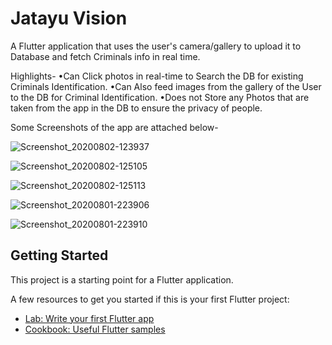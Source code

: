 # Jatayu Vision

A Flutter application that uses the user's camera/gallery to upload it to Database and fetch Criminals info in real time.

Highlights-
•Can Click photos in real-time to Search the DB for existing Criminals Identification.
•Can Also feed images from the gallery of the User to the DB for Criminal Identification.
•Does not Store any Photos that are taken from the app in the DB to ensure the privacy of people.

Some Screenshots of the app are attached below-


![Screenshot_20200802-123937](https://user-images.githubusercontent.com/32811341/89156081-b314af80-d587-11ea-99c6-15adf923a40b.jpg)

![Screenshot_20200802-125105](https://user-images.githubusercontent.com/32811341/89156073-aee89200-d587-11ea-803a-aab1c42aa3cb.jpg)

![Screenshot_20200802-125113](https://user-images.githubusercontent.com/32811341/89156079-b14aec00-d587-11ea-9daf-b836c85ce151.jpg)

![Screenshot_20200801-223906](https://user-images.githubusercontent.com/32811341/89156083-b445dc80-d587-11ea-8c10-23f3d0be81b7.jpg)

![Screenshot_20200801-223910](https://user-images.githubusercontent.com/32811341/89156087-b5770980-d587-11ea-9dc2-49ee350b47a0.jpg)




## Getting Started

This project is a starting point for a Flutter application.

A few resources to get you started if this is your first Flutter project:

- [Lab: Write your first Flutter app](https://flutter.dev/docs/get-started/codelab)
- [Cookbook: Useful Flutter samples](https://flutter.dev/docs/cookbook)


